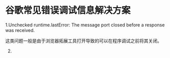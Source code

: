 # 谷歌常见错误调试信息解决方案

1.Unchecked runtime.lastError: The message port closed before a response was received.

 这类问题一般是由于浏览器拓展工具打开导致的可以在程序调试之前将其关闭。

2.

